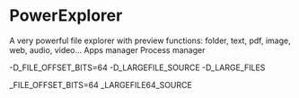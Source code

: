 # PowerExplorer
A very powerful file explorer with preview functions: folder, text, pdf, image, web, audio, video...
Apps manager
Process manager

-D_FILE_OFFSET_BITS=64 -D_LARGEFILE_SOURCE -D_LARGE_FILES

_FILE_OFFSET_BITS=64 _LARGEFILE64_SOURCE
